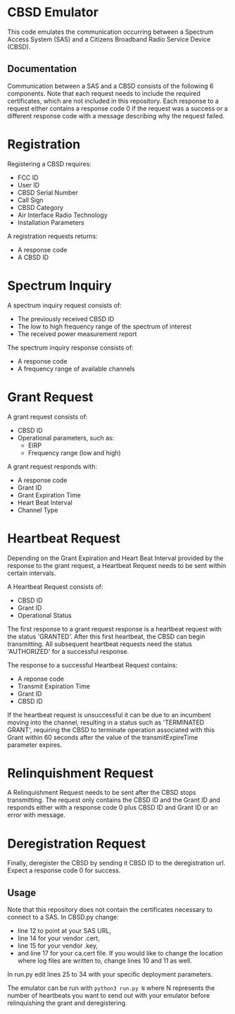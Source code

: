 
# CBSD Emulator

This code emulates the communication occurring between a Spectrum Access System (SAS) and a Citizens Broadband Radio Service Device (CBSD).

## Documentation

Communication between a SAS and a CBSD consists of the following 6 components. Note that each request needs to include the required certificates, which are not included in this repository. Each response to a request either contains a response code 0 if the request was a success or a different response code with a message describing why the request failed.

# Registration

Registering a CBSD requires:
* FCC ID
* User ID
* CBSD Serial Number
* Call Sign
* CBSD Category
* Air Interface Radio Technology
* Installation Parameters

A registration requests returns:
* A response code
* A CBSD ID

# Spectrum Inquiry

A spectrum inquiry request consists of:
* The previously received CBSD ID
* The low to high frequency range of the spectrum of interest
* The received power measurement report

The spectrum inquiry response consists of:
* A response code
* A frequency range of available channels

# Grant Request

A grant request consists of:
* CBSD ID
* Operational parameters, such as:
    * EIRP
    * Frequency range (low and high)

A grant request responds with:
* A response code
* Grant ID
* Grant Expiration Time
* Heart Beat Interval
* Channel Type

# Heartbeat Request

Depending on the Grant Expiration and Heart Beat Interval provided by the response to the grant request, a Heartbeat Request needs to be sent within certain intervals.

A Heartbeat Request consists of:
* CBSD ID
* Grant ID
* Operational Status

The first response to a grant request response is a heartbeat request with the status 'GRANTED'. After this first heartbeat, the CBSD can begin transmitting. All subsequent heartbeat requests need the status 'AUTHORIZED' for a successful response.

The response to a successful Heartbeat Request contains:
* A reponse code
* Transmit Expiration Time
* Grant ID
* CBSD ID

If the heartbeat request is unsuccessful it can be due to an incumbent moving into the channel, resulting in a status such as 'TERMINATED GRANT', requiring the CBSD to terminate operation associated with this Grant within 60 seconds after the value of the transmitExpireTime parameter expires.

# Relinquishment Request

A Relinquishment Request needs to be sent after the CBSD stops transmitting. The request only contains the CBSD ID and the Grant ID and responds either with a response code 0 plus CBSD ID and Grant ID or an error with message.

# Deregistration Request

Finally, deregister the CBSD by sending it CBSD ID to the deregistration url. Expect a response code 0 for success.

## Usage

Note that this repository does not contain the certificates necessary to connect to a SAS. In CBSD.py change:
* line 12 to point at your SAS URL,
* line 14 for your vendor .cert,
* line 15 for your vendor .key,
* and line 17 for your ca.cert file.
If you would like to change the location where log files are written to, change lines 10 and 11 as well.

In run.py edit lines 25 to 34 with your specific deployment parameters.

The emulator can be run with `python3 run.py N` where N represents the number of heartbeats you want to send out with your emulator before relinquishing the grant and deregistering.

